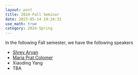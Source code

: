 ```yaml
---
layout: post
title: 2024-Fall Seminar
date: 2023-05-14 19:24:33
use_math: true
category: 2024-Spring
---
```

 
In the following Fall semester, we have the following speakers

- [Shrey Aryan](https://shrey183.github.io)
- [Maria Prat Colomer](https://mariaprat.github.io)
- Xiaoding Yang
- TBA
